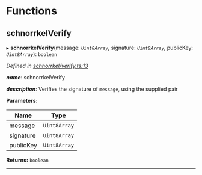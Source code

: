 

# Functions

<a id="schnorrkelverify"></a>

##  schnorrkelVerify

▸ **schnorrkelVerify**(message: *`Uint8Array`*, signature: *`Uint8Array`*, publicKey: *`Uint8Array`*): `boolean`

*Defined in [schnorrkel/verify.ts:13](https://github.com/polkadot-js/common/blob/c11f068/packages/util-crypto/src/schnorrkel/verify.ts#L13)*

*__name__*: schnorrkelVerify

*__description__*: Verifies the signature of `message`, using the supplied pair

**Parameters:**

| Name | Type |
| ------ | ------ |
| message | `Uint8Array` |
| signature | `Uint8Array` |
| publicKey | `Uint8Array` |

**Returns:** `boolean`

___

